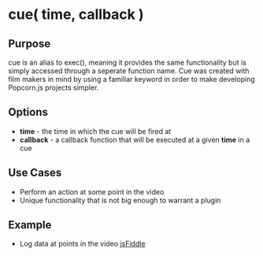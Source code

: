 # cue( time, callback ) #

## Purpose ##

cue is an alias to exec(), meaning it provides the same functionality but is simply accessed through a seperate function name.  Cue was created with film makers in mind by using a familiar keyword in order to make developing Popcorn.js projects simpler.

## Options ##

* **time** - the time in which the cue will be fired at
* **callback** - a callback function that will be executed at a given **time** in a cue

## Use Cases ##

* Perform an action at some point in the video
* Unique functionality that is not big enough to warrant a plugin

## Example ##

* Log data at points in the video [jsFiddle](http://jsfiddle.net/popcornjs/a38mA/)
